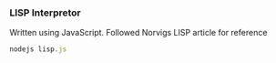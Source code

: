 ### LISP Interpretor

Written using JavaScript. Followed Norvigs LISP article for reference

```javascript
nodejs lisp.js
```
